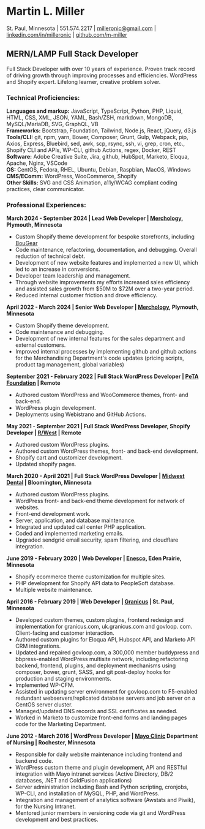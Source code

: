 # Martin L. Miller  
St. Paul, Minnesota | 551.574.2217 | [milleronic@gmail.com](mailto:milleronic@gmail.com) | [linkedin.com/in/milleronic](http://linkedin.com/in/milleronic) | [github.com/m-miller](http://github.com/m-miller)

## MERN/LAMP Full Stack Developer 
Full Stack Developer with over 10 years of experience. Proven track record of driving growth through improving processes and efficiencies. WordPress and Shopify expert. Lifelong learner, creative problem solver. 

### **Technical Proficiencies:**
**Languages and markup:** JavaScript, TypeScript, Python, PHP, Liquid, HTML, CSS, XML, JSON, YAML, Bash/ZSH, markdown, MongoDB, MySQL/MariaDB, SVG, GraphQL, VB\
**Frameworks:** Bootstrap, Foundation, Tailwind, Node.js, React, jQuery, d3.js\
**Tools/CLI:** git, npm, yarn, Bower, Composer, Grunt, Gulp, Webpack, pip, Axios, Express, Bluebird, sed, awk, scp, rsync, ssh, vi, grep, cron, etc., Shopify CLI and APIs, WP-CLI, github Actions, regex, Docker, REST\
**Software:** Adobe Creative Suite, Jira, github, HubSpot, Marketo, Eloqua, Apache, Nginx, VSCode\
**OS:** CentOS, Fedora, RHEL, Ubuntu, Debian, Raspbian, MacOS, Windows\
**CMS/EComm:** WordPress, WooCommerce, Shopify\
**Other Skills:** SVG and CSS Animation, a11y/WCAG compliant coding practices, clear communicator. 

### **Professional Experiences:**  
**March 2024 \- September 2024 | Lead Web Developer | [Merchology](https://www.merchology.com), Plymouth, Minnesota**  
* Custom Shopify theme development for bespoke storefronts, including [BouGear](https://bougear.com) 
* Code maintenance, refactoring, documentation, and debugging. Overall reduction of technical debt. 
* Development of new website features and implemented a new UI, which led to an increase in conversions.  
* Developer team leadership and management.  
* Through website improvements my efforts increased sales efficiency and assisted sales growth from $50M to $72M over a two-year period.  
* Reduced internal customer friction and drove efficiency.

**April 2022 \- March 2024 | Senior Web Developer | [Merchology](https://www.merchology.com), Plymouth, Minnesota**  
* Custom Shopify theme development.  
* Code maintenance and debugging.  
* Development of new internal features for the sales department and external customers.
* Improved internal processes by implementing github and github actions for the Merchandising Department's code updates (pricing scripts, product tag management, global variables)

**September 2021 \- February 2022 | Full Stack WordPress Developer | [PeTA Foundation](https://peta.org) | Remote**  
* Authored custom WordPress and WooCommerce themes, front- and back-end.  
* WordPress plugin development.  
* Deployments using Webistrano and GitHub Actions.

**May 2021 \- September 2021 | Full Stack WordPress Developer, Shopify Developer | [R/West](https://www.rwest.com/) | Remote**  
* Authored custom WordPress plugins.  
* Authored custom WordPress themes, front- and back-end development.  
* Shopify cart and customizer development.  
* Updated shopify pages.

**March 2020 \- April 2021 | Full Stack WordPress Developer | [Midwest Dental](https://midwest-dental.com/) | Bloomington, Minnesota**  
* Authored custom WordPress plugins.  
* WordPress front- and back-end theme development for network of websites.  
* Front-end development work.  
* Server, application, and database maintenance.  
* Integrated and updated call center PHP application.  
* Coded and implemented marketing emails.  
* Upgraded sendgrid email security, spam filtering, and cloudflare integration.

**June 2019 \- February 2020 | Web Developer | [Enesco](https://shop.enesco.com/), Eden Prairie, Minnesota**  
* Shopify ecommerce theme customization for multiple sites.  
* PHP development for Shopify API data to PeopleSoft database.  
* Multiple website maintenance.

**April 2016 \- February 2019 | Web Developer | [Granicus](https://granicus.com/) | St. Paul, Minnesota**  
* Developed custom themes, custom plugins, frontend redesign and implementation for granicus.com, uk.granicus.com and govloop. com. Client-facing and customer interaction.  
* Authored custom plugins for Eloqua API, Hubspot API, and Marketo API CRM integrations.  
* Updated and repaired govloop.com, a 300,000 member buddypress and bbpress-enabled WordPress multisite network, including refactoring backend, frontend, plugins, and deployment mechanisms using composer, bower, grunt, SASS, and git post-deploy hooks for production and staging environments.  
* Implemented WP-CFM.  
* Assisted in updating server environment for govloop.com to F5-enabled redundant webservers/replicated database servers and job server on a CentOS server cluster.  
* Managed/updated DNS records and SSL certificates as needed.  
* Worked in Marketo to customize front-end forms and landing pages code for the Marketing Department.

**June 2012 \- March 2016 | WordPress Developer | [Mayo Clinic](https://www.mayoclinic.org/) Department of Nursing | Rochester, Minnesota**  
* Responsible for daily website maintenance including frontend and backend code.  
* WordPress custom theme and plugin development, API and RESTful integration with Mayo intranet services (Active Directory, DB/2 databases, .NET and ColdFusion applications)  
* Server administration including Bash and Python scripting, cronjobs, WP-CLI, and installation of MySQL, PHP, and WordPress.  
* Integration and management of analytics software (Awstats and Piwik), for the Nursing Intranet.  
* Mentored junior members in versioning code via git and WordPress development and best practices.
